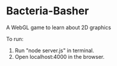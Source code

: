 # Bacteria-Basher
A WebGL game to learn about 2D graphics

To run:

1. Run "node server.js" in terminal.
2. Open localhost:4000 in the browser. 

